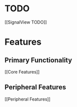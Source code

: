 # TODO
[[SignalView TODO]]



# Features

## Primary Functionality
[[Core Features]]

## Peripheral Features
[[Peripheral Features]]